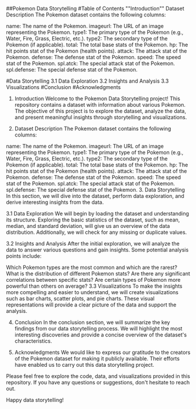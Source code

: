 ##Pokemon Data Storytelling
#Table of Contents
""Introduction""
Dataset Description
The Pokemon dataset contains the following columns:

name: The name of the Pokemon.
imageurl: The URL of an image representing the Pokemon.
type1: The primary type of the Pokemon (e.g., Water, Fire, Grass, Electric, etc.).
type2: The secondary type of the Pokemon (if applicable).
total: The total base stats of the Pokemon.
hp: The hit points stat of the Pokemon (health points).
attack: The attack stat of the Pokemon.
defense: The defense stat of the Pokemon.
speed: The speed stat of the Pokemon.
spl.atck: The special attack stat of the Pokemon.
spl.defense: The special defense stat of the Pokemon.

#Data Storytelling
3.1 Data Exploration
3.2 Insights and Analysis
3.3 Visualizations
#Conclusion
#Acknowledgments
1. Introduction
Welcome to the Pokemon Data Storytelling project! This repository contains a dataset with information about various Pokemon. The objective of this project is to explore the dataset, analyze the data, and present meaningful insights through storytelling and visualizations.

2. Dataset Description
The Pokemon dataset contains the following columns:

name: The name of the Pokemon.
imageurl: The URL of an image representing the Pokemon.
type1: The primary type of the Pokemon (e.g., Water, Fire, Grass, Electric, etc.).
type2: The secondary type of the Pokemon (if applicable).
total: The total base stats of the Pokemon.
hp: The hit points stat of the Pokemon (health points).
attack: The attack stat of the Pokemon.
defense: The defense stat of the Pokemon.
speed: The speed stat of the Pokemon.
spl.atck: The special attack stat of the Pokemon.
spl.defense: The special defense stat of the Pokemon.
3. Data Storytelling
In this section, we will dive into the dataset, perform data exploration, and derive interesting insights from the data.

3.1 Data Exploration
We will begin by loading the dataset and understanding its structure. Exploring the basic statistics of the dataset, such as mean, median, and standard deviation, will give us an overview of the data distribution. Additionally, we will check for any missing or duplicate values.

3.2 Insights and Analysis
After the initial exploration, we will analyze the data to answer various questions and gain insights. Some potential analysis points include:

Which Pokemon types are the most common and which are the rarest?
What is the distribution of different Pokemon stats?
Are there any significant correlations between specific stats?
Are certain types of Pokemon more powerful than others on average?
3.3 Visualizations
To make the insights more compelling and easier to understand, we will create visualizations such as bar charts, scatter plots, and pie charts. These visual representations will provide a clear picture of the data and support the analysis.

4. Conclusion
In the conclusion section, we will summarize the key findings from our data storytelling process. We will highlight the most interesting discoveries and provide a concise overview of the dataset's characteristics.

5. Acknowledgments
We would like to express our gratitude to the creators of the Pokemon dataset for making it publicly available. Their efforts have enabled us to carry out this data storytelling project.

Please feel free to explore the code, data, and visualizations provided in this repository. If you have any questions or suggestions, don't hesitate to reach out.

Happy data storytelling!
